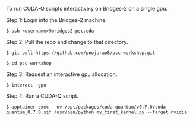 To run CUDA-Q scripts interactively on Bridges-2 on a single gpu.

Step 1:
Login into the Bridges-2 machine.

`$ ssh <username>@bridges2.psc.edu`

Step 2:
Pull the repo and change to that directory.

`$ git pull https://github.com/poojarao8/psc-workshop.git`

`$ cd psc-workshop`

Step 3:
Request an interactive gpu allocation.

`$ interact -gpu`

Step 4: 
Run a CUDA-Q script.

`$ apptainer exec --nv /opt/packages/cuda-quantum/v0.7.0/cuda-quantum_0.7.0.sif /usr/bin/python my_first_kernel.py --target nvidia`
